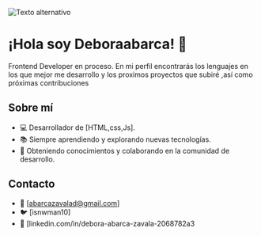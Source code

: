 ![Texto alternativo](/README.md/baner-deb.png)

# ¡Hola soy Deboraabarca! 👋

Frontend Developer en proceso. En mi perfil encontrarás los lenguajes en los que mejor me desarrollo y los proximos proyectos que subiré ,así como próximas contribuciones
## Sobre mí

- 💻 Desarrollador de [HTML,css,Js].
- 📚 Siempre aprendiendo y explorando nuevas tecnologías.
- 🌱 Obteniendo conocimientos y colaborando en la comunidad de desarrollo.

## Contacto

- 📧 [abarcazavalad@gmail.com]
- 🐦 [isnwman10]
- 💼 [linkedin.com/in/debora-abarca-zavala-2068782a3
